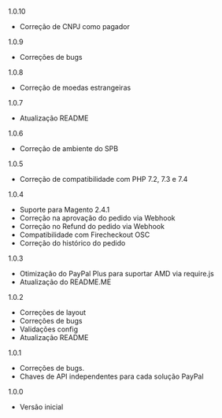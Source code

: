 1.0.10
- Correção de CNPJ como pagador

1.0.9
- Correções de bugs

1.0.8
- Correção de moedas estrangeiras

1.0.7
- Atualização README

1.0.6
- Correção de ambiente do SPB

1.0.5
- Correção de compatibilidade com PHP 7.2, 7.3 e 7.4

1.0.4
- Suporte para Magento 2.4.1
- Correção na aprovação do pedido via Webhook
- Correção no Refund do pedido via Webhook
- Compatibilidade com Firecheckout OSC
- Correção do histórico do pedido

1.0.3
- Otimização do PayPal Plus para suportar AMD via require.js
- Atualização do README.ME

1.0.2
- Correções de layout
- Correções de bugs
- Validações config
- Atualização README

1.0.1
- Correções de bugs.
- Chaves de API independentes para cada solução PayPal

1.0.0
- Versão inicial
